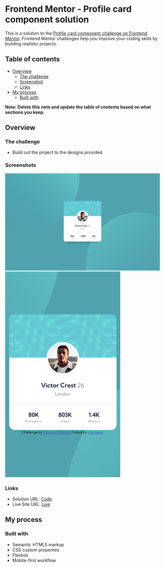 # Frontend Mentor - Profile card component solution

This is a solution to the [Profile card component challenge on Frontend Mentor](https://www.frontendmentor.io/challenges/profile-card-component-cfArpWshJ). Frontend Mentor challenges help you improve your coding skills by building realistic projects.

## Table of contents

- [Overview](#overview)
  - [The challenge](#the-challenge)
  - [Screenshot](#screenshot)
  - [Links](#links)
- [My process](#my-process)
  - [Built with](#built-with)

**Note: Delete this note and update the table of contents based on what sections you keep.**

## Overview

### The challenge

- Build out the project to the designs provided

### Screenshots

![](./screenshots/desktop.png)
![](./screenshots/mobile.png)

### Links

- Solution URL: [Code](https://github.com/yhertekin/FrontendMentor/edit/main/Newbie/ProfileCardComponent)
- Live Site URL: [Live](https://polite-pika-f930ef.netlify.app/)

## My process

### Built with

- Semantic HTML5 markup
- CSS custom properties
- Flexbox
- Mobile-first workflow
